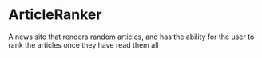# ArticleRanker
A news site that renders random articles, and has the ability for the user to rank the articles once they have read them all
